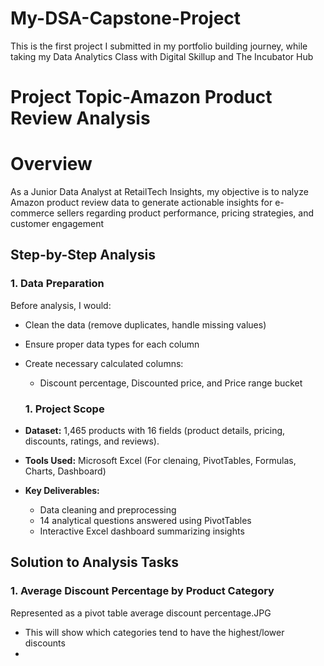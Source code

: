 # My-DSA-Capstone-Project
This is the first project I submitted in my portfolio building journey, while taking my Data Analytics Class with Digital Skillup and The Incubator Hub

# Project Topic-Amazon Product Review Analysis

# Overview
As a Junior Data Analyst at RetailTech Insights, my objective is to nalyze Amazon product review data to generate actionable insights for e-commerce sellers regarding product performance, pricing strategies, and customer engagement

## Step-by-Step Analysis
### 1. Data Preparation
Before analysis, I would:
- Clean the data (remove duplicates, handle missing values)
- Ensure proper data types for each column
- Create necessary calculated columns:
  - Discount percentage, Discounted price, and Price range bucket

  ### **1. Project Scope**  
- **Dataset:** 1,465 products with 16 fields (product details, pricing, discounts, ratings, and reviews).  
- **Tools Used:** Microsoft Excel (For clenaing, PivotTables, Formulas, Charts, Dashboard)  
- **Key Deliverables:**  
  - Data cleaning and preprocessing  
  - 14 analytical questions answered using PivotTables  
  - Interactive Excel dashboard summarizing insights
 
## Solution to Analysis Tasks
### 1. Average Discount Percentage by Product Category
 Represented as a pivot table
 average discount percentage.JPG
- This will show which categories tend to have the highest/lower discounts
- 
